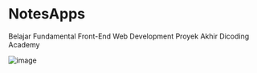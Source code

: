 # NotesApps
Belajar Fundamental Front-End Web Development 
Proyek Akhir Dicoding Academy

![image](https://github.com/user-attachments/assets/32c62810-9ce4-4ac8-a750-5df8b132671f)
